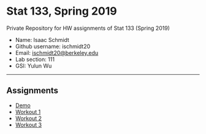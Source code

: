 # Stat 133, Spring 2019

Private Repository for HW assignments of Stat 133 (Spring 2019)

- Name: Isaac Schmidt
- Github username: ischmidt20
- Email: ischmidt20@berkeley.edu
- Lab section: 111
- GSI: Yulun Wu

-----

## Assignments

- [Demo](demo)
- [Workout 1](workout01)
- [Workout 2](workout02)
- [Workout 3](workout03/binomial)
